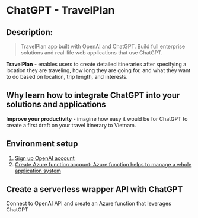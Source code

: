 # ChatGPT - TravelPlan

## Description:

> TravelPlan app built with OpenAI and ChatGPT. Build full enterprise solutions and real-life web applications that use ChatGPT.

**TravelPlan** - enables users to create detailed itineraries after specifying a location they are traveling, how long they are going for, and what they want to do based on location, trip length, and interests.

## Why learn how to integrate ChatGPT into your solutions and applications

**Improve your productivity** - imagine how easy it would be for ChatGPT to create a first draft on your travel itinerary to Vietnam. 

## Environment setup

1. [Sign up OpenAI account](https://beta.openai.com/overview)
2. [Create Azure function account: Azure function helps to manage a whole application system](https://portal.azure.com/?quickstart=true#home)

## Create a serverless wrapper API with ChatGPT

Connect to OpenAI API and create an Azure function that leverages ChatGPT
